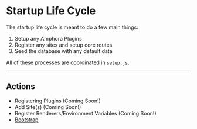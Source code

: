 # Startup Life Cycle

The startup life cycle is meant to do a few main things:

1. Setup any Amphora Plugins
2. Register any sites and setup core routes
3. Seed the database with any default data

All of these processes are coordinated in [`setup.js`](https://github.com/clay/amphora/blob/master/lib/setup.js).

- - -

## Actions

* Registering Plugins (Coming Soon!)
* Add Site(s) (Coming Soon!)
* Register Renderers/Environment Variables (Coming Soon!)
* [Bootstrap](startup/bootstrap.md)
